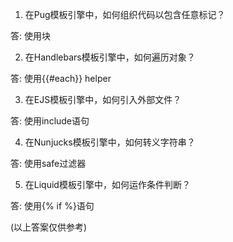

1. 在Pug模板引擎中，如何组织代码以包含任意标记？

答: 使用块

2. 在Handlebars模板引擎中，如何遍历对象？

答: 使用{{#each}} helper

3. 在EJS模板引擎中，如何引入外部文件？

答: 使用include语句

4. 在Nunjucks模板引擎中，如何转义字符串？

答: 使用safe过滤器

5. 在Liquid模板引擎中，如何运作条件判断？

答: 使用{% if %}语句

(以上答案仅供参考)